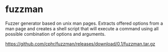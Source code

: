 # fuzzman
Fuzzer generator based on unix man pages. Extracts offered options from a man page and creates a shell script that will execute a command using all possible combination of options and arguments.

https://github.com/cphr/fuzzman/releases/download/0.1/fuzzman.tar.gz
